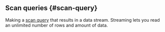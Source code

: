 ## Scan queries {#scan-query}

Making a [scan query](../../../../concepts/scan_query.md) that results in a data stream. Streaming lets you read an unlimited number of rows and amount of data.

